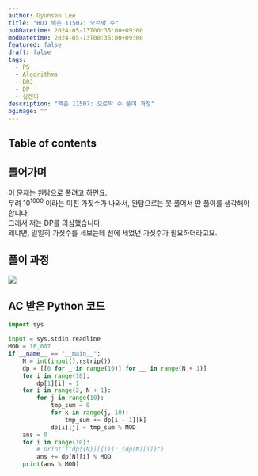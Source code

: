 ```yaml
---
author: Gyunseo Lee
title: "BOJ 백준 11507: 오르막 수"
pubDatetime: 2024-05-13T00:35:00+09:00
modDatetime: 2024-05-13T00:35:00+09:00
featured: false
draft: false
tags:
  - PS
  - Algorithms
  - BOJ
  - DP
  - 실랜디
description: "백준 11507: 오르막 수 풀이 과정"
ogImage: ""
---
```


## Table of contents

## 들어가며

이 문제는 완탐으로 풀려고 하면요.  
무려 $10^{1000}$ 이라는 미친 가짓수가 나와서, 완탐으로는 못 풀어서 딴 풀이를 생각해야 합니다.  
그래서 저는 DP를 의심했습니다.  
왜냐면, 일일히 가짓수를 세보는데 전에 세었던 가짓수가 필요하더라고요.

## 풀이 과정

![](https://res.cloudinary.com/gyunseo-blog/image/upload/f_auto/v1715528268/image_rpxozq.png)

## AC 받은 Python 코드

```python
import sys

input = sys.stdin.readline
MOD = 10_007
if __name__ == "__main__":
    N = int(input().rstrip())
    dp = [[0 for _ in range(10)] for __ in range(N + 1)]
    for i in range(10):
        dp[1][i] = 1
    for i in range(2, N + 1):
        for j in range(10):
            tmp_sum = 0
            for k in range(j, 10):
                tmp_sum += dp[i - 1][k]
            dp[i][j] = tmp_sum % MOD
    ans = 0
    for i in range(10):
        # print(f"dp[{N}][{i}]: {dp[N][i]}")
        ans += dp[N][i] % MOD
    print(ans % MOD)

```
